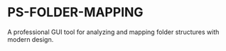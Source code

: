 # PS-FOLDER-MAPPING
A professional GUI tool for analyzing and mapping folder structures with modern design.

